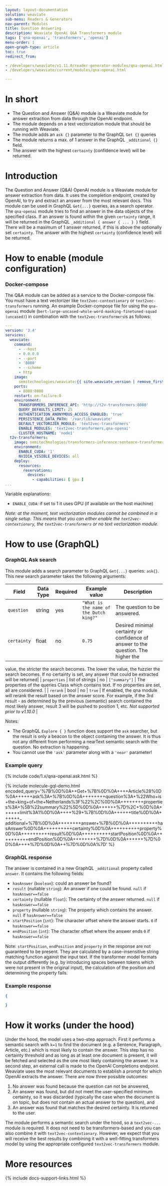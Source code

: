 ```yaml
---
layout: layout-documentation
solution: weaviate
sub-menu: Readers & Generators
nav-parent: Modules
title: Question Answering
description: Weaviate OpenAi Q&A Transformers module
tags: ['qna-openai', 'transformers', 'openai']
menu-order: 1
open-graph-type: article
toc: true
redirect_from:

- /developers/weaviate/v1.11.0/reader-generator-modules/qna-openai.html
- /developers/weaviate/current/modules/qna-openai.html

---
```


# In short

* The Question and Answer (Q&A) module is a Weaviate module for answer extraction from data through the OpenAI endpoint.
* The module depends on a text vectorization module that should be running with Weaviate.
* The module adds an `ask {}` parameter to the GraphQL `Get {}` queries
* The module returns a max. of 1 answer in the GraphQL `_additional {}` field.
* The answer with the highest `certainty` (confidence level) will be returned.

# Introduction

The Question and Answer (Q&A) OpenAI module is a Weaviate module for answer extraction from data. It uses the completion
endpoint, created by OpenAI, to try and extract an answer from the most relevant docs. This module can be used in
GraphQL `Get{...}` queries, as a search operator. The `qna-openai` module tries to find an answer in the data objects of
the specified class. If an answer is found within the given `certainty` range, it will be returned in the
GraphQL `_additional { answer { ... } }` field. There will be a maximum of 1 answer returned, if this is above the
optionally set `certainty`. The answer with the highest `certainty` (confidence level) will be returned.

# How to enable (module configuration)

### Docker-compose

The Q&A module can be added as a service to the Docker-compose file. You must have a text vectorizer
like `text2vec-contextionary` or `text2vec-transformers` running. An example Docker-compose file for using
the `qna-openai` module (`bert-large-uncased-whole-word-masking-finetuned-squad (uncased)`) in combination with
the `text2vec-transformers`is as follows:

```yaml
---
version: '3.4'
services:
  weaviate:
    command:
      - --host
      - 0.0.0.0
      - --port
      - '8080'
      - --scheme
      - http
    image:
      semitechnologies/weaviate:{{ site.weaviate_version | remove_first: "v" } }
    ports:
      - 8080:8080
    restart: on-failure:0
    environment:
      TRANSFORMERS_INFERENCE_API: 'http://t2v-transformers:8080'
      QUERY_DEFAULTS_LIMIT: 25
      AUTHENTICATION_ANONYMOUS_ACCESS_ENABLED: 'true'
      PERSISTENCE_DATA_PATH: '/var/lib/weaviate'
      DEFAULT_VECTORIZER_MODULE: 'text2vec-transformers'
      ENABLE_MODULES: 'text2vec-transformers,qna-openai'
      CLUSTER_HOSTNAME: 'node1'
  t2v-transformers:
    image: semitechnologies/transformers-inference:sentence-transformers-msmarco-distilbert-base-v2
    environment:
      ENABLE_CUDA: '1'
      NVIDIA_VISIBLE_DEVICES: all
    deploy:
      resources:
        reservations:
          devices:
            - capabilities: [ gpu ]
...
```

Variable explanations:

* `ENABLE_CUDA`: if set to 1 it uses GPU (if available on the host machine)

_Note: at the moment, text vectorization modules cannot be combined in a single setup. This means that you can either
enable the `text2vec-contextionary`, the `text2vec-transformers` or no text vectorization module._

# How to use (GraphQL)

### GraphQL Ask search

This module adds a search parameter to GraphQL `Get{...}` queries: `ask{}`. This new search parameter takes the
following arguments:

| Field | Data Type | Required | Example value | Description |
|- |- |- |- |- |
| `question`  | string | yes | `"What is the name of the Dutch king?"`  | The question to be answered. |
| `certainty`  | float | no | `0.75` | Desired minimal certainty or confidence of answer to the question. The higher the
value, the stricter the search becomes. The lower the value, the fuzzier the search becomes. If no certainty is set, any
answer that could be extracted will be returned|
| `properties`  | list of strings | no | `["summary"]`  | The properties of the queries Class which contains text. If no
properties are set, all are considered. |
| `rerank`  | bool | no | `true`  | If enabled, the qna module will rerank the result based on the answer score. For
example, if the 3rd result - as determined by the previous (semantic) search contained the most likely answer, result 3
will be pushed to position 1, etc. *Not supported prior to v1.10.0* |

Notes:

* The GraphQL `Explore { }` function does support the `ask` searcher, but the result is only a beacon to the object
  containing the answer. It is thus not any different from performing a nearText semantic search with the question. No
  extraction is happening.
* You cannot use the `'ask'` parameter along with a `'near'` parameter!

### Example query

{% include code/1.x/qna-openai.ask.html %}

{% include molecule-gql-demo.html
encoded_query='%7B%0D%0A++Get+%7B%0D%0A++++Article%28%0D%0A++++++ask%3A+%7B%0D%0A++++++++question%3A+%22Who+is+the+king+of+the+Netherlands%3F%22%2C%0D%0A++++++++properties%3A+%5B%22summary%22%5D%0D%0A++++++%7D%2C+%0D%0A++++++limit%3A1%0D%0A++++%29+%7B%0D%0A++++++title%0D%0A++++++_
additional+%7B%0D%0A++++++++answer+%7B%0D%0A++++++++++hasAnswer%0D%0A++++++++++certainty%0D%0A++++++++++property%0D%0A++++++++++result%0D%0A++++++++++startPosition%0D%0A++++++++++endPosition%0D%0A++++++++%7D%0D%0A++++++%7D%0D%0A++++%7D%0D%0A++%7D%0D%0A%7D'
%}

### GraphQL response

The answer is contained in a new GraphQL `_additional` property called `answer`. It contains the following fields:

* `hasAnswer` (`boolean`): could an answer be found?
* `result` (nullable `string`): An answer if one could be found. `null` if `hasAnswer==false`
* `certainty` (nullable `float`): The certainty of the answer returned. `null` if `hasAnswer==false`
* `property` (nullable `string`): The property which contains the answer. `null` if `hasAnswer==false`
* `startPosition` (`int`): The character offset where the answer starts. `0` if `hasAnswer==false`
* `endPosition` (`int`): The character offset where the answer ends `0` if `hasAnswer==false`

Note: `startPosition`, `endPosition` and `property` in the response are not guaranteed to be present. They are
calculated by a case-insensitive string matching function against the input text. If the transformer model formats the
output differently (e.g. by introducing spaces between tokens which were not present in the original input), the
calculation of the position and determining the property fails.

### Example response

```json
{

}
```

# How it works (under the hood)

Under the hood, the model uses a two-step approach. First it performs a semantic search with `k=1` to find the
document (e.g. a Sentence, Paragraph, Article, etc.) which is most likely to contain the answer. This step has no
certainty threshold and as long as at least one document is present, it will be fetched and selected as the one most
likely containing the answer. In a second step, an external call is made to the OpenAI Completions endpoint. Weaviate 
uses the most relevant documents to establish a prompt for which OpenAI extracts the answer. There are now three 
possible outcomes:

1. No answer was found because the question can not be answered,
2. An answer was found, but did not meet the user-specified minimum certainty, so it was discarded (typically the case
   when the document is on topic, but does not contain an actual answer to the question), and
3. An answer was found that matches the desired certainty. It is returned to the user.

The module performs a semantic search under the hood, so a `text2vec-...` module is required. It does not need to be
transformers-based and you can also combine it with `text2vec-contextionary`. However, we expect that you will receive
the best results by combining it with a well-fitting transformers model by using the appropriate
configured `text2vec-transformers` module.

# More resources

{% include docs-support-links.html %}
